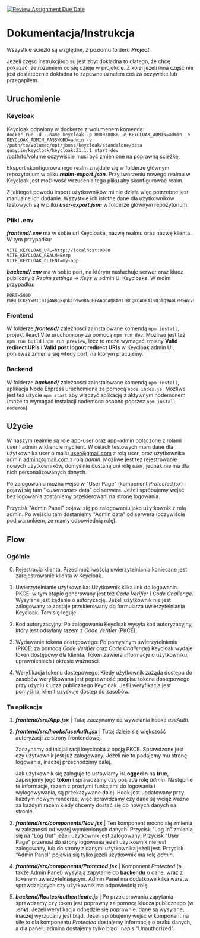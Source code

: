 [![Review Assignment Due Date](https://classroom.github.com/assets/deadline-readme-button-24ddc0f5d75046c5622901739e7c5dd533143b0c8e959d652212380cedb1ea36.svg)](https://classroom.github.com/a/FadZhxrK)

# Dokumentacja/Instrukcja

Wszystkie ścieżki są względne, z poziomu folderu **_Project_**

Jeżeli część instrukcji/opisu jest zbyt dokładna to dlatego, że chcę pokazać, że rozumiem co się dzieje w projekcie.
Z kolei jeżeli inna część nie jest dostatecznie dokładna to zapewne uznałem coś za oczywiste lub przegapiłem.

## Uruchomienie

### Keycloak

Keycloak odpalony w dockerze z wolumenem komendą:<br>
`docker run -d --name keycloak -p 8080:8080 -e KEYCLOAK_ADMIN=admin -e KEYCLOAK_ADMIN_PASSWORD=admin -v /path/to/volume:/opt/jboss/keycloak/standalone/data quay.io/keycloak/keycloak:21.1.1 start-dev`<br>
/path/to/volume oczywiście musi być zmienione na poprawną ścieżkę.

Eksport skonfigurowanego realm znajduje się w folderze głównym repozytorium w pliku **_realm-export.json_**. Przy tworzeniu nowego realmu w Keycloak jest możliwość wrzucenia tego pliku aby skonfigurować realm.

Z jakiegoś powodu import użytkowników mi nie działa więc potrzebne jest manualne ich dodanie. Wszystkie ich istotne dane dla użytkowników testowych są w pliku **_user-export.json_** w folderze głównym repozytorium.

### Pliki .env

**_frontend/.env_** ma w sobie url Keycloaka, nazwę realmu oraz nazwę klienta. W tym przypadku:

```
VITE_KEYCLOAK_URL=http://localhost:8080
VITE_KEYCLOAK_REALM=Bezp
VITE_KEYCLOAK_CLIENT=my-app
```

**_backend/.env_** ma w sobie port, na którym nasłuchuje serwer oraz klucz publiczny z _Realm settings_ => _Keys_ w admin UI Keycloaka. W moim przypadku:

```
PORT=5000
PUBLICKEY=MIIBIjANBgkqhkiG9w0BAQEFAAOCAQ8AMIIBCgKCAQEAlsQ3lQ9AbLPMSWvvPAm3HTv1vnt7o2jXiskMPZKt54KI4aY5NMRngsfwPlSSjUNVJIbkOI5/bEelCF8TzXju4zXQHtItfQkFYDNHs7G/ZMeK4P26VYOxsb03xbUyKxc9ctsOwf2/YINi9YIOa2Ro7ab8mqqSwk20AZDGPCUvrMViA7ysUKNZY1oaO+gtQjYbXEnYQAqHFD0EHBWZom+d2wPW8/7GOTE5Qv2tA4HPyx9lCyTBV6ys5eo5D/cZkd6eiUtwlPI9ftICh/e7wZQvfkzTBx9QvRS5mPHCOfvA+nF+FkfEk0XWtJO0K52NN33NO9LootX7A82J8C/V4wGu6QIDAQAB
```

### Frontend

W folderze **_frontend/_** zależności zainstalowane komendą `npm install`, projekt React Vite uruchomiony za pomocą `npm run dev`.
Możliwe jest też `npm run build` i `npm run preview`, lecz to może wymagać zmiany **Valid redirect URIs** i **Valid post logout redirect URIs** w Keycloak admin UI, ponieważ zmienia się wtedy port, na którym pracujemy.

### Backend

W folderze **_backend/_** zależności zainstalowane komendą `npm install`, aplikacja Node Express uruchomiona za pomocą `node index.js`. Możliwe jest też użycie `npm start` aby włączyć aplikację z aktywnym nodemonem (może to wymagać instalacji nodemona osobno poprzez `npm install nodemon`).

## Użycie

W naszym realmie są role app-user oraz app-admin połączone z rolami user I admin w kliencie myclient. W celach testowych mam dane dla użytkownika user o mailu user@gmail.com z rolą _user_, oraz użytkownika admin admin@gmail.com z rolą _admin_. Możliwe jest też rejestrowanie nowych użytkowników, domyślnie dostaną oni rolę _user_, jednak nie ma dla nich personalizowanych danych.

Po zalogowaniu można wejść w "User Page" (komponent _Protected.jsx_) i pojawi się tam "<_username_> data" od serwera. Jeżeli spróbujemy wejść bez logowania zostaniemy przekierowani na stronę logowania.

Przycisk "Admin Panel" pojawi się po zalogowaniu jako użytkownik z rolą admin. Po wejściu tam dostaniemy "Admin data" od serwera (oczywiście pod warunkiem, że mamy odpowiednią rolę).

## Flow

### Ogólnie

0. Rejestracja klienta: Przed możliwością uwierzytelniania konieczne jest zarejestrowanie klienta w Keycloak.

1. Uwierzytelnianie użytkownika: Użytkownik klika link do logowania. PKCE: w tym etapie generowany jest też _Code Verifier_ i _Code Challenge_. Wysyłane jest żądanie o autoryzację. Jeżeli użytkownik nie jest zalogowany to zostaje przekierowany do formularza uwierzytelniania Keycloak. Tam się loguje.

2. Kod autoryzacyjny: Po zalogowaniu Keycloak wysyła kod autoryzacyjny, który jest odsyłany razem z _Code Verifier_ (PKCE).

3. Wydawanie tokena dostępowego: Po pomyślnym uwierzytelnieniu (PKCE: za pomocą _Code Verifier_ oraz _Code Challenge_) Keycloak wydaje token dostępowy dla klienta. Token zawiera informacje o użytkowniku, uprawnieniach i okresie ważności.

4. Weryfikacja tokenu dostępowego: Kiedy użytkownik zażąda dostępu do zasobów weryfikowana jest poprawność podpisu tokena dostępowego przy użyciu klucza publicznego Keycloak. Jeśli weryfikacja jest pomyślna, klient uzyskuje dostęp do zasobów.

### Ta aplikacja

1. **_frontend/src/App.jsx_** |
   Tutaj zaczynamy od wywołania hooka _useAuth_.

2. **_frontend/src/hooks/useAuth.jsx_** |
   Tutaj dzieje się większość autoryzacji ze strony frontendowej.

   Zaczynamy od inicjalizacji keycloaka z opcją PKCE. Sprawdzone jest czy użytkownik jest już zalogowany. Jeżeli nie to podajemy mu stronę logowania, inaczej przechodzimy dalej.

   Jak użytkownik się zaloguje to ustawiamy **isLoggedIn** na **true**, zapisujemy jego **token** i sprawdzamy czy posiada rolę _admin_. Następnie te informacje, razem z prostymi funkcjami do logowania i wylogowywania, są przekazywane dalej. Hook jest updatowany przy każdym nowym renderze, więc sprawdzamy czy dane są wciąż ważne za każdym razem kiedy chcemy dostać się do nowych danych na stronie.

3. **_frontend/src/components/Nav.jsx_** |
   Ten komponent mocno się zmienia w zależności od wyżej wymienionych danych. Przycisk "Log In" zmienia się na "Log Out" jeżeli użytkownik jest zalogowany. Przycisk "User Page" przenosi do strony logowania jeżeli użytkownik nie jest zalogowany, lub do strony z danymi użytkownika jeżeli jest. Przycisk "Admin Panel" pojawia się tylko jeżeli użytkownik ma rolę _admin_.

4. **_frontend/src/components/Protected.jsx_** |
   Komponent _Protected_ (a także Admin Panel) wysyłają zapytanie do **backendu** o dane, wraz z tokenem uwierzytelniającym. Admin Panel ma dodatkowe kilka warstw sprawdzających czy użytkownik ma odpowiednią rolę.

5. **_backend/Routes/authenticate.js_** |
   Po przekierowaniu zapytania sprawdzamy czy token jest poprawny za pomocą klucza publicznego (w **_.env_**). Jeżeli weryfikacja odbędzie się poprawnie, dane są wysyłane, inaczej wyrzucany jest błąd. Jeżeli spróbujemy wejść w komponent na siłę to dla komponentu _Protected_ dostajemy informację o braku danych, a dla panelu admina dostajemy tylko błąd i napis "Unauthorized".
